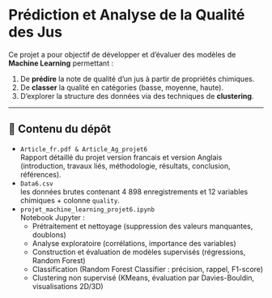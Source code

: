# Prédiction et Analyse de la Qualité des Jus

Ce projet a pour objectif de développer et d’évaluer des modèles de **Machine Learning** permettant :  
1. De **prédire** la note de qualité d’un jus à partir de propriétés chimiques.  
2. De **classer** la qualité en catégories (basse, moyenne, haute).  
3. D’explorer la structure des données via des techniques de **clustering**.

---

## 📄 Contenu du dépôt

- `Article_fr.pdf & Article_Ag_projet6`  
  Rapport détaillé du projet version francais et version Anglais (introduction, travaux liés, méthodologie, résultats, conclusion, références).  
- `Data6.csv`  
les données brutes contenant 4 898 enregistrements et 12 variables chimiques + colonne `quality`.  
- `projet_machine_learning_projet6.ipynb`  
  Notebook Jupyter :  
  - Prétraitement et nettoyage (suppression des valeurs manquantes, doublons)  
  - Analyse exploratoire (corrélations, importance des variables)  
  - Construction et évaluation de modèles supervisés (régressions, Random Forest)  
  - Classification (Random Forest Classifier : précision, rappel, F1-score)  
  - Clustering non supervisé (KMeans, évaluation par Davies-Bouldin, visualisations 2D/3D)  
